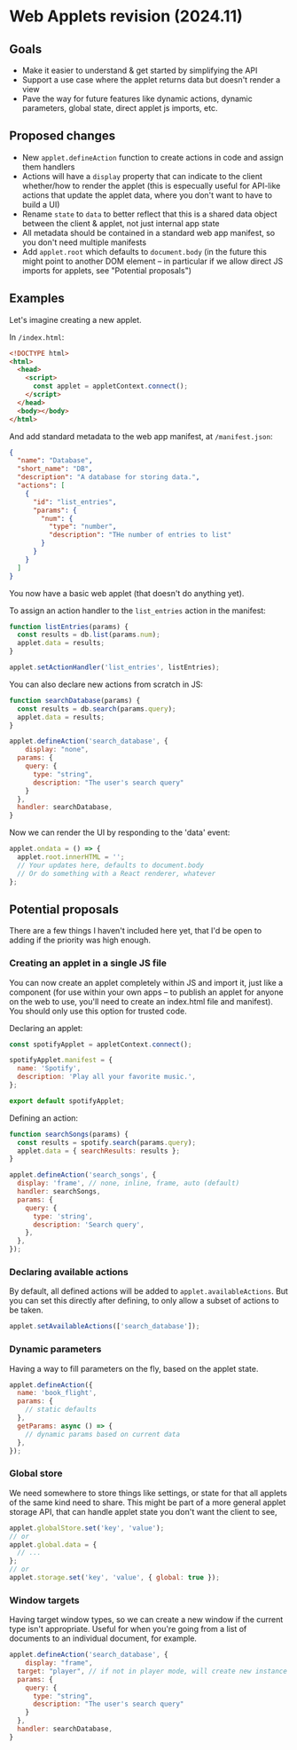 # Web Applets revision (2024.11)

## Goals

- Make it easier to understand & get started by simplifying the API
- Support a use case where the applet returns data but doesn't render a view
- Pave the way for future features like dynamic actions, dynamic parameters, global state, direct applet js imports, etc.

## Proposed changes

- New `applet.defineAction` function to create actions in code and assign them handlers
- Actions will have a `display` property that can indicate to the client whether/how to render the applet (this is especually useful for API-like actions that update the applet data, where you don't want to have to build a UI)
- Rename `state` to `data` to better reflect that this is a shared data object between the client & applet, not just internal app state
- All metadata should be contained in a standard web app manifest, so you don't need multiple manifests
- Add `applet.root` which defaults to `document.body` (in the future this might point to another DOM element – in particular if we allow direct JS imports for applets, see "Potential proposals")

## Examples

Let's imagine creating a new applet.

In `/index.html`:

```html
<!DOCTYPE html>
<html>
  <head>
    <script>
      const applet = appletContext.connect();
    </script>
  </head>
  <body></body>
</html>
```

And add standard metadata to the web app manifest, at `/manifest.json`:

```json
{
  "name": "Database",
  "short_name": "DB",
  "description": "A database for storing data.",
  "actions": [
    {
      "id": "list_entries",
      "params": {
        "num": {
          "type": "number",
          "description": "THe number of entries to list"
        }
      }
    }
  ]
}
```

You now have a basic web applet (that doesn't do anything yet).

To assign an action handler to the `list_entries` action in the manifest:

```js
function listEntries(params) {
  const results = db.list(params.num);
  applet.data = results;
}

applet.setActionHandler('list_entries', listEntries);
```

You can also declare new actions from scratch in JS:

```js
function searchDatabase(params) {
  const results = db.search(params.query);
  applet.data = results;
}

applet.defineAction('search_database', {
 	display: "none",
  params: {
    query: {
      type: "string",
      description: "The user's search query"
    }
  },
  handler: searchDatabase,
}
```

Now we can render the UI by responding to the 'data' event:

```js
applet.ondata = () => {
  applet.root.innerHTML = '';
  // Your updates here, defaults to document.body
  // Or do something with a React renderer, whatever
};
```

## Potential proposals

There are a few things I haven't included here yet, that I'd be open to adding if the priority was high enough.

### Creating an applet in a single JS file

You can now create an applet completely within JS and import it, just like a component (for use within your own apps – to publish an applet for anyone on the web to use, you'll need to create an index.html file and manifest). You should only use this option for trusted code.

Declaring an applet:

```js
const spotifyApplet = appletContext.connect();

spotifyApplet.manifest = {
  name: 'Spotify',
  description: 'Play all your favorite music.',
};

export default spotifyApplet;
```

Defining an action:

```js
function searchSongs(params) {
  const results = spotify.search(params.query);
  applet.data = { searchResults: results };
}

applet.defineAction('search_songs', {
  display: 'frame', // none, inline, frame, auto (default)
  handler: searchSongs,
  params: {
    query: {
      type: 'string',
      description: 'Search query',
    },
  },
});
```

### Declaring available actions

By default, all defined actions will be added to `applet.availableActions`. But you can set this directly after defining, to only allow a subset of actions to be taken.

```js
applet.setAvailableActions(['search_database']);
```

### Dynamic parameters

Having a way to fill parameters on the fly, based on the applet state.

```js
applet.defineAction({
  name: 'book_flight',
  params: {
    // static defaults
  },
  getParams: async () => {
    // dynamic params based on current data
  },
});
```

### Global store

We need somewhere to store things like settings, or state for that all applets of the same kind need to share. This might be part of a more general applet storage API, that can handle applet state you don't want the client to see,

```js
applet.globalStore.set('key', 'value');
// or
applet.global.data = {
  // ...
};
// or
applet.storage.set('key', 'value', { global: true });
```

### Window targets

Having target window types, so we can create a new window if the current type isn't appropriate. Useful for when you're going from a list of documents to an individual document, for example.

```js
applet.defineAction('search_database', {
 	display: "frame",
  target: "player", // if not in player mode, will create new instance
  params: {
    query: {
      type: "string",
      description: "The user's search query"
    }
  },
  handler: searchDatabase,
}
```
